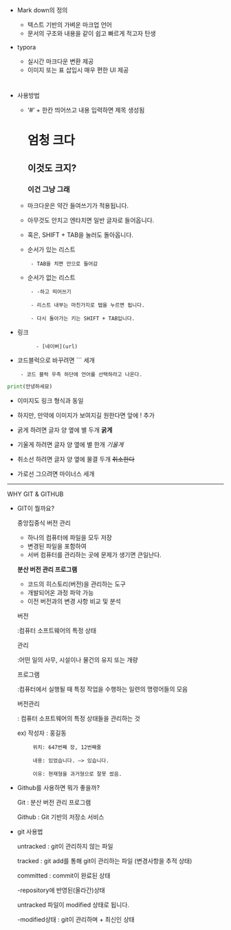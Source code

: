 - Mark down의 정의
    - 텍스트 기반의 가벼운 마크업 언어
    - 문서의 구조와 내용을 같이 쉽고 빠르게 적고자 탄생
    
- typora
    - 실시간 마크다운 변환 제공
    - 이미지 또는 표 삽입시 매우 편한 UI 제공

# 

- 사용방법
    - ‘#’ + 한칸 띄어쓰고 내용 입력하면 제목 생성됨
      # 엄청 크다
      ## 이것도 크지?
      ### 이건 그냥 그래

    - 마크다운은 약간 들여쓰기가 적용됩니다.
    - 아무것도 안치고 엔타치면 일반 글자로 들어옵니다.
    - 혹은, SHIFT + TAB을 눌러도 돌아옵니다.
    - 순서가 있는 리스트
    
           - TAB을 치면 안으로 들어감
    
    - 순서가 없는 리스트
    
           - -하고 띄어쓰기
    
           - 리스트 내부는 마친가지로 탭을 누르면 됩니다. 
    
           - 다시 돌아가는 키는 SHIFT + TAB입니다. 
    

  

- 링크

            - [네이버](url)

- 코드블럭으로 바꾸려면 ``` 세개

       - 코드 블럭 우측 하단에 언어를 선택하라고 나온다. 

```python
print(안녕하세묘)

```

- 이미지도 링크 형식과 동일

- 하지만, 만약에 이미지가 보여지길 원한다면 앞에 ! 추가

- 굵게 하려면 글자 양 옆에 별 두개     **굵게**
- 기울게 하려면 글자 양 옆에 별 한개  *기울게*
- 취소선 하려면 글자 양 옆에 물결 두개 ~~취소한다~~
- 가로선 그으려면 마이너스 세개

---
WHY GIT & GITHUB

- GIT이 뭘까요?
    
    
    중앙집중식 버전 관리
    
    - 하나의 컴퓨터에 파일을 모두 저장
    - 변경된 파일을 포함하여
    - 서버 컴퓨터를 관리하는 곳에 문제가 생기면 큰일난다.
    
    **분산 버전 관리 프로그램**
    
    - 코드의 히스토리(버전)을 관리하는 도구
    - 개발되어온 과정 파악 가능
    - 이전 버전과의 변경 사항 비교 및 분석
    
    버전
    
    :컴퓨터 소프트웨어의 특정 상태
    
    관리
    
    :어떤 일의 사무, 시설이나 물건의 유지 또는 개량
    
    프로그램
    
    :컴퓨터에서 실행될 때 특정 작업을 수행하는 일련의 명령어들의 모음
    
    버전관리 
    
    : 컴퓨터 소프트웨어의 특정 상태들을 관리하는 것
    
    ex)  작성자 : 홍길동
    
           위치: 647번째 장, 12번째줄
    
           내용: 있었습니다. —> 있습니다.
    
           이유: 현재형을 과거형으로 잘못 썼음. 
    

- Github를 사용하면 뭐가 좋을까?
    
    
    Git : 분산 버전 관리 프로그램
    
    Github : Git  기반의 저장소 서비스 
    

      

- git 사용법
    
    untracked : git이 관리하지 않는 파일 
    
    tracked : git add를 통해 git이 관리하는 파일 (변경사항을 추적 상태)
    
    committed : commit이 완료된 상태
    
    -repository에 반영된(올라간)상태
    
    untracked 파일이 modified 상태로 됩니다. 
    
    -modified상태 : git이 관리하며 + 최신인 상태
    
